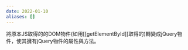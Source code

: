 ```yaml
---
date: 2022-01-10
aliases: []
---
```

將原本JS取得的的DOM物件(如用[[getElementById]]取得的)轉變成jQuery物件，使其擁有jQuery物件的屬性與方法。